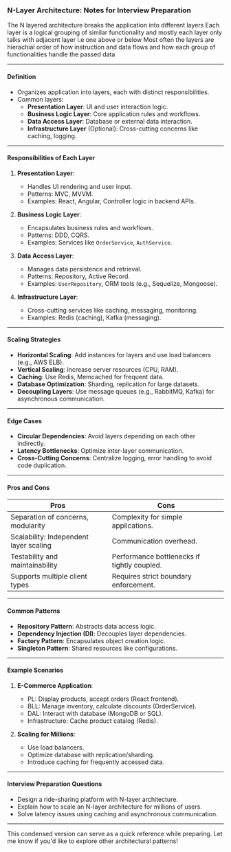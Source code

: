 ### **N-Layer Architecture: Notes for Interview Preparation**

The N layered architecture breaks the application into different layers
Each layer is a logical grouping of similar functionality and mostly each layer only
talks with adjacent layer i.e one above or below
Most often the layers are hierachial order of how instruction and data
flows and how each group of functionalities handle the passed data

---

#### **Definition**
- Organizes application into layers, each with distinct responsibilities.
- Common layers:
    - **Presentation Layer**: UI and user interaction logic.
    - **Business Logic Layer**: Core application rules and workflows.
    - **Data Access Layer**: Database or external data interaction.
    - **Infrastructure Layer** (Optional): Cross-cutting concerns like caching, logging.

---

#### **Responsibilities of Each Layer**
1. **Presentation Layer**:
    - Handles UI rendering and user input.
    - Patterns: MVC, MVVM.
    - Examples: React, Angular, Controller logic in backend APIs.

2. **Business Logic Layer**:
    - Encapsulates business rules and workflows.
    - Patterns: DDD, CQRS.
    - Examples: Services like `OrderService`, `AuthService`.

3. **Data Access Layer**:
    - Manages data persistence and retrieval.
    - Patterns: Repository, Active Record.
    - Examples: `UserRepository`, ORM tools (e.g., Sequelize, Mongoose).

4. **Infrastructure Layer**:
    - Cross-cutting services like caching, messaging, monitoring.
    - Examples: Redis (caching), Kafka (messaging).

---

#### **Scaling Strategies**
- **Horizontal Scaling**: Add instances for layers and use load balancers (e.g., AWS ELB).
- **Vertical Scaling**: Increase server resources (CPU, RAM).
- **Caching**: Use Redis, Memcached for frequent data.
- **Database Optimization**: Sharding, replication for large datasets.
- **Decoupling Layers**: Use message queues (e.g., RabbitMQ, Kafka) for asynchronous communication.

---

#### **Edge Cases**
- **Circular Dependencies**: Avoid layers depending on each other indirectly.
- **Latency Bottlenecks**: Optimize inter-layer communication.
- **Cross-Cutting Concerns**: Centralize logging, error handling to avoid code duplication.

---

#### **Pros and Cons**
| **Pros**                                      | **Cons**                                                |
|-----------------------------------------------|--------------------------------------------------------|
| Separation of concerns, modularity            | Complexity for simple applications.                   |
| Scalability: Independent layer scaling        | Communication overhead.                                |
| Testability and maintainability               | Performance bottlenecks if tightly coupled.           |
| Supports multiple client types                | Requires strict boundary enforcement.                 |

---

#### **Common Patterns**
- **Repository Pattern**: Abstracts data access logic.
- **Dependency Injection (DI)**: Decouples layer dependencies.
- **Factory Pattern**: Encapsulates object creation logic.
- **Singleton Pattern**: Shared resources like configurations.

---

#### **Example Scenarios**
1. **E-Commerce Application**:
    - PL: Display products, accept orders (React frontend).
    - BLL: Manage inventory, calculate discounts (OrderService).
    - DAL: Interact with database (MongoDB or SQL).
    - Infrastructure: Cache product catalog (Redis).

2. **Scaling for Millions**:
    - Use load balancers.
    - Optimize database with replication/sharding.
    - Introduce caching for frequently accessed data.

---

#### **Interview Preparation Questions**
- Design a ride-sharing platform with N-layer architecture.
- Explain how to scale an N-layer architecture for millions of users.
- Solve latency issues using caching and asynchronous communication.

---

This condensed version can serve as a quick reference while preparing. Let me know if you'd like to explore other architectural patterns!